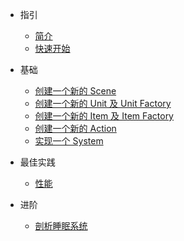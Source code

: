 - 指引
  - [简介](zh-Hans/intro.md)
  - [快速开始](zh-Hans/quickstart.md)

- 基础

  - [创建一个新的 Scene](zh-Hans/create-scene.md)
  - [创建一个新的 Unit 及 Unit Factory](zh-Hans/create-unit-and-unit-factory.md)
  - [创建一个新的 Item 及 Item Factory](zh-Hans/create-item-and-item-factory.md)
  - [创建一个新的 Action](zh-Hans/add-action.md)
  - [实现一个 System](zh-Hans/implement-system.md)

- 最佳实践

  - [性能](zh-Hans/performance.md)

- 进阶 

  - [剖析睡眠系统](zh-Hans/deepdive-sleep-system.md)